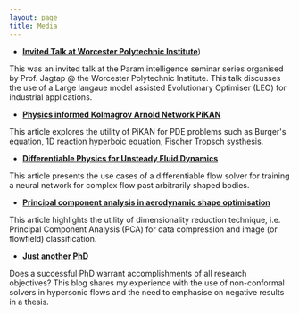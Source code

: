 ```yaml
---
layout: page
title: Media
---
```


* [**Invited Talk at Worcester Polytechnic Institute**]([https://www.youtube.com/watch?v=IfOCHx_tRG8&ab_channel=Param-IntelligenceLab))

This was an invited talk at the Param intelligence seminar series organised by Prof. Jagtap @ the Worcester Polytechnic Institute. This talk discusses the use of a Large langaue model assisted Evolutionary Optimiser (LEO) for industrial applications. 

* [**Physics informed Kolmagrov Arnold Network PiKAN**](https://medium.com/@scimlteam/when-kolmogorov-arnold-network-meet-pinns-good-bad-and-the-ugly-0cd023e148e2)

This article explores the utility of PiKAN for PDE problems such as Burger's equation, 1D reaction hyperboic equation, Fischer Tropsch systhesis. 


* [**Differentiable Physics for Unsteady Fluid Dynamics**](https://www.linkedin.com/pulse/differentiable-physics-unsteady-fluid-dynamics-shuvayan-brahmachary-dcmnc/?trackingId=KH%2BVmNNcT06VNdRH9Qxf%2BQ%3D%3D)

This article presents the use cases of a differentiable flow solver for training a neural network for complex flow past arbitrarily shaped bodies.  


* [**Principal component analysis in aerodynamic shape optimisation**](https://backpackandbliss.wordpress.com/2021/05/16/principal-component-analysis-in-aerodynamic-shape-optimisation/)

This article highlights the utility of dimensionality reduction technique, i.e. Principal Component Analysis (PCA) for data compression and image (or flowfield) classification. 

* [**Just another PhD**](https://backpackandbliss.wordpress.com/2019/06/23/just-another-ph-d/)

Does a successful PhD warrant accomplishments of all research objectives? This blog shares my experience with the use of non-conformal solvers in hypersonic flows and the need to emphasise on negative results in a thesis.

